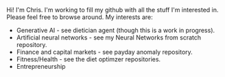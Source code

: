 Hi! I'm Chris. I'm working to fill my github with all the stuff I'm interested in. Please feel free to browse around. My interests are: 
- Generative AI - see dietician agent (though this is a work in progress).
- Artificial neural networks - see my Neural Networks from scratch repository.
- Finance and capital markets - see payday anomaly repository.
- Fitness/Health - see the diet optimzer repositories.
- Entrepreneurship

<!---
Chris-Crimi/Chris-Crimi is a ✨ special ✨ repository because its `README.md` (this file) appears on your GitHub profile.
You can click the Preview link to take a look at your changes.
--->
